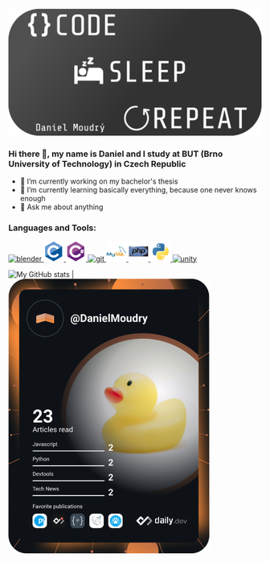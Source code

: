 ![](https://github.com/MoudryDaniel/MoudryDaniel/blob/master/banner.png?raw=true)
### Hi there 👋, my name is Daniel and I study at BUT (Brno University of Technology) in Czech Republic

- 🔭 I’m currently working on my bachelor's thesis
- 🌱 I’m currently learning basically everything, because one never knows enough
- 💬 Ask me about anything

### Languages and Tools:
<a href="https://www.blender.org/" target="_blank">
  <img src="https://download.blender.org/branding/community/blender_community_badge_white.svg" alt="blender" width="40"   height="40">
</a>
<a href="https://www.cprogramming.com/" target="_blank">
  <img src="https://raw.githubusercontent.com/devicons/devicon/master/icons/c/c-original.svg" alt="c" width="40" height="40"/>
</a>
<a href="https://www.w3schools.com/cs/" target="_blank">
  <img src="https://raw.githubusercontent.com/devicons/devicon/master/icons/csharp/csharp-original.svg" alt="csharp" width="40" height="40"/>
</a>
<a href="https://git-scm.com/" target="_blank">
  <img src="https://www.vectorlogo.zone/logos/git-scm/git-scm-icon.svg" alt="git" width="40" height="40"/>
</a>
<a href="https://www.mysql.com/" target="_blank">
  <img src="https://raw.githubusercontent.com/devicons/devicon/master/icons/mysql/mysql-original-wordmark.svg" alt="mysql" width="40" height="40"/>
</a>
<a href="https://www.php.net" target="_blank">
  <img src="https://raw.githubusercontent.com/devicons/devicon/master/icons/php/php-original.svg" alt="php" width="40" height="40"/>
</a>
<a href="https://www.python.org" target="_blank">
  <img src="https://raw.githubusercontent.com/devicons/devicon/master/icons/python/python-original.svg" alt="python" width="40" height="40"/>
</a>
<a href="https://unity.com/" target="_blank">
  <img src="https://www.vectorlogo.zone/logos/unity3d/unity3d-icon.svg" alt="unity" width="40" height="40"/>
</a>

![My GitHub stats](https://github-readme-stats.vercel.app/api?username=MoudryDaniel&count_private=true&show_icons=true&include_all_commits=true)
|
<a href="https://app.daily.dev/DanielMoudry"><img src="https://github.com/MoudryDaniel/MoudryDaniel/blob/master/devcard.svg" width="400" alt="Daniel's Dev Card"/></a>

